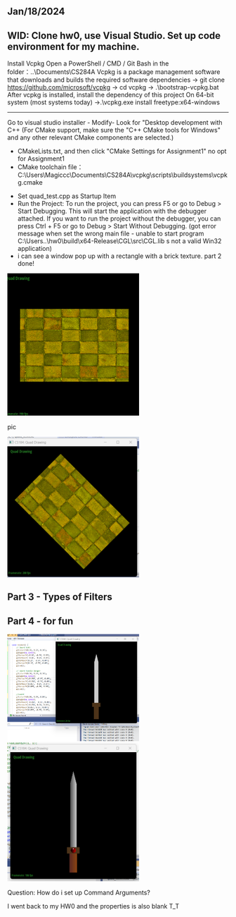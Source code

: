 ## Jan/18/2024
WID: Clone hw0, use Visual Studio. Set up code environment for my machine.
----
Install Vcpkg
Open a PowerShell / CMD / Git Bash in the folder：..\Documents\CS284A
Vcpkg is a package management software that downloads and builds the required software dependencies
-> git clone https://github.com/microsoft/vcpkg
-> cd vcpkg 
-> .\bootstrap-vcpkg.bat
After vcpkg is installed, install the dependency of this project
On 64-bit system (most systems today) 
->.\vcpkg.exe install freetype:x64-windows
<!--vcpkg package management program version 2024-01-11-710a3116bbd615864eef5f9010af178034cb9b44-->
----
Go to visual studio installer - Modify- Look for "Desktop development with C++
(For CMake support, make sure the "C++ CMake tools for Windows" and any other relevant CMake components are selected.)
- CMakeLists.txt, and then click "CMake Settings for Assignment1" no opt for Assignment1
- CMake toolchain file： C:\Users\Magiccc\Documents\CS284A\vcpkg\scripts\buildsystems\vcpkg.cmake
<!--我遇到一个问题就是我的build里没有build all 选项，原因在我的CMake setting里左侧configurations里不光有x64-Release，还加了一个x64-Debug，删除之后就能正常的build all了：）-->
- Set quad_test.cpp as Startup Item 
- Run the Project: To run the project, you can press F5 or go to Debug > Start Debugging. This will start the application with the debugger attached.
If you want to run the project without the debugger, you can press Ctrl + F5 or go to Debug > Start Without Debugging.
(got error message when set the wrong main file - unable to start program C:\Users\..\hw0\build\x64-Release\CGL\src\CGL.lib s not a valid Win32 application)
- i can see a window pop up with a rectangle with a brick texture.
part 2 done!

<img src="/images/w1_quad.png" alt="w1_quad" width="300"/>

<p>pic</p>
<img src="/images/w1_rotate_quad.png" alt="w1_rotate_quad" width="300"/>

<h2>Part 3 - Types of Filters</h2>
<h2>Part 4 - for fun</h2>

<img src="/images/w1_sword_1.png" alt="w1_sword_1" width="300"/> 

<img src="/images/w1_sword_2.png" alt="w1_sword_2" width="300"/>

Question: How do i set up Command Arguments?

I went back to my HW0 and the properties is also blank T_T
